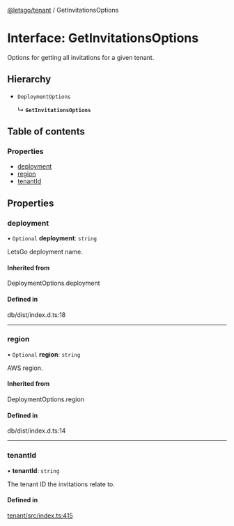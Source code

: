 [@letsgo/tenant](../README.md) / GetInvitationsOptions

# Interface: GetInvitationsOptions

Options for getting all invitations for a given tenant.

## Hierarchy

- `DeploymentOptions`

  ↳ **`GetInvitationsOptions`**

## Table of contents

### Properties

- [deployment](GetInvitationsOptions.md#deployment)
- [region](GetInvitationsOptions.md#region)
- [tenantId](GetInvitationsOptions.md#tenantid)

## Properties

### deployment

• `Optional` **deployment**: `string`

LetsGo deployment name.

#### Inherited from

DeploymentOptions.deployment

#### Defined in

db/dist/index.d.ts:18

___

### region

• `Optional` **region**: `string`

AWS region.

#### Inherited from

DeploymentOptions.region

#### Defined in

db/dist/index.d.ts:14

___

### tenantId

• **tenantId**: `string`

The tenant ID the invitations relate to.

#### Defined in

[tenant/src/index.ts:415](https://github.com/47chapters/letsgo/blob/06da252/packages/tenant/src/index.ts#L415)
